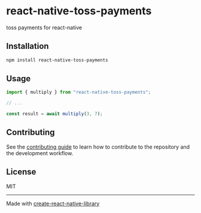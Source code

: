 # react-native-toss-payments
toss payments for react-native
## Installation

```sh
npm install react-native-toss-payments
```

## Usage

```js
import { multiply } from "react-native-toss-payments";

// ...

const result = await multiply(3, 7);
```

## Contributing

See the [contributing guide](CONTRIBUTING.md) to learn how to contribute to the repository and the development workflow.

## License

MIT

---

Made with [create-react-native-library](https://github.com/callstack/react-native-builder-bob)
